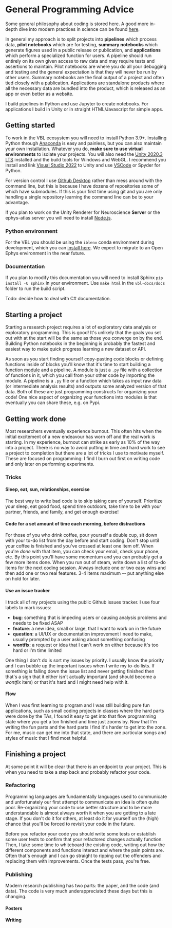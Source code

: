 # General Programming Advice

Some general philosophy about coding is stored here. A good more in-depth dive into modern practices in science can be found [here](https://goodresearch.dev). 

In general my approach is to split projects into **pipelines** which process data, **pilot notebooks** which are for testing, **summary notebooks** which generate figures used in a public release or publication, and **applications** which perform a specialized function for users. A pipeline should run entirely on its own given access to raw data and may require tests and assertions to maintain. Pilot notebooks are where you do all your debugging and testing and the general expectation is that they will never be run by other users. Summary notebooks are the final output of a project and often tied closely with a publication. Applications are standalone products where all the necessary data are bundled into the product, which is released as an app or even better as a website.

I build pipelines in Python and use Jupyter to create notebooks. For applications I build in Unity or in straight HTML/Javascript for simple apps. 

## Getting started

To work in the VBL ecosystem you will need to install Python 3.9+. Installing Python through [Anaconda](https://www.anaconda.com/products/distribution) is easy and painless, but you can also maintain your own installation. Whatever you do, **make sure to use virtual environments** to isolate your projects. You will also need the [Unity 2020.3 LTS](unityhub://2020.3.33f1/915a7af8b0d5) installed and the build tools for Windows and WebGL. I recommend you install and link [Visual Studio 2022](https://visualstudio.microsoft.com/vs/) to Unity and use [VSCode](https://code.visualstudio.com/) or Spyder for Python. 

For version control I use [Github Desktop](https://desktop.github.com/) rather than mess around with the command line, but this is because I have dozens of repositories some of which have submodules. If this is your first time using git and you are only handling a single repository learning the command line can be to your advantage. 

If you plan to work on the Unity Renderer for Neuroscience **Server** or the ephys-atlas server you will need to install [Node.js](https://nodejs.org/en/).

### Python environment

For the VBL you should be using the `iblenv` conda environment during development, which you can [install here](https://github.com/int-brain-lab/iblenv). We expect to migrate to an Open Ephys environment in the near future.

### Documentation

If you plan to modify this documentation you will need to install Sphinx `pip install -U sphinx` in your environment. Use `make html` in the `vbl-docs/docs` folder to run the build script.

Todo: decide how to deal with C# documentation.
<!-- To build the C# documentation you need to run [Doxygen](https://doxygen.nl/) in XML output mode and then use [Breathe](https://breathe.readthedocs.io/en/latest/) to convert the XML output for use with Sphinx. -->

## Starting a project

Starting a research project requires a lot of exploratory data analysis or exploratory programming. This is good! It's unlikely that the goals you set out with at the start will be the same as those you converge on by the end. Building Python notebooks in the beginning is probably the fastest and easiest way to make quick progress learning a new dataset or API.

As soon as you start finding yourself copy-pasting code blocks or defining functions inside of blocks you'll know that it's time to start building a function [module](https://docs.python.org/3/tutorial/modules.html) and a pipeline. A module is just a `.py` file with a collection of functions in it, which you call from your other code by importing the module. A pipeline is a `.py` file or a function which takes as input raw data (or intermediate analysis results) and outputs some analyzed version of that data. Both of these are just programming constructs for organizing your code! One nice aspect of organizing your functions into modules is that eventually you can share these, e.g. on Pypi. 

## Getting work done

Most researchers eventually experience burnout. This often hits when the initial excitement of a new endeavour has worn off and the real work is starting. In my experience, burnout can strike as early as 10% of the way into a project. There is no way to avoid putting in time and hard work to see a project to completion but there are a lot of tricks I use to motivate myself. These are focused on programming: I find I burn out first on writing code and only later on performing experiments.

### Tricks

#### Sleep, eat, sun, relationships, exercise

The best way to write bad code is to skip taking care of yourself. Prioritize your sleep, eat good food, spend time outdoors, take time to be with your partner, friends, and family, and get enough exercise!

#### Code for a set amount of time each morning, before distractions

For those of you who drink coffee, pour yourself a double cup, sit down with your to-do list from the day before and start coding. Don't stop until your coffee is finished and you've crossed at least one item off. When you're *done* with that item, you can check your email, check your phone, etc. By this point you'll have some momentum and you can probably get a few more items done. When you run out of steam, write down a list of to-do items for the next coding session. Always include one or two easy wins and then add one or two real features. 3-4 items maximum -- put anything else on hold for later.

#### Use an issue tracker

I track all of my projects using the public Github issues tracker. I use four labels to mark issues:

 - **bug**: something that is impeding users or causing analysis problems and needs to be fixed ASAP
 - **feature**: a new idea, small or large, that I want to work on in the future
 - **question**: a UI/UX or documentation improvement I need to make, usually prompted by a user asking about something confusing
 - **wontfix**: a request or idea that I can't work on either because it's too hard or I'm time limited

One thing I don't do is sort my issues by priority. I usually know the priority and I can bubble up the important issues when I write my to-do lists. If something is falling down the issue list and never getting finished then that's a sign that it either isn't actually important (and should become a *wontfix* item) or that it's hard and I might need help with it. 

#### Flow

When I was first learning to program and I was still building pure fun applications, such as small coding projects in classes where the hard parts were done by the TAs, I found it easy to get into that flow programming state where you get a ton finished and time just zooms by. Now that I'm writing the fun parts and the hard parts I find it's harder to get into the zone. For me, music can get me into that state, and there are particular songs and styles of music that I find most helpful.

## Finishing a project

At some point it will be clear that there is an endpoint to your project. This is when you need to take a step back and probably refactor your code.

### Refactoring

Programming languages are fundamentally languages used to communicate and unfortunately our first attempt to communicate an idea is often quite poor. Re-organizing your code to use better structure and to be more understandable is almost always worth it when you are getting to a late stage. If you don't do it for others, at least do it for yourself on the (high) chance that you'll be forced to revisit your code in the future.

Before you refactor your code you should write some tests or establish some user tests to confirm that your refactored changes actually function. Then, I take some time to whiteboard the existing code, writing out how the different components and functions interact and where the pain points are. Often that's enough and I can go straight to ripping out the offenders and replacing them with improvements. Once the tests pass, you're free.

### Publishing

Modern research publishing has two parts: the paper, and the code (and data). The code is very much underappreciated these days but this is changing. 

#### Posters

#### Writing

